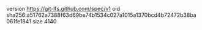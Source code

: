 version https://git-lfs.github.com/spec/v1
oid sha256:a51762a7388f63d69be74b1534c027a1015a1370bcd4b72472b38ba061fe1841
size 4140
